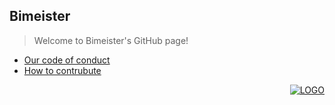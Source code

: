 ## Bimeister

> Welcome to Bimeister's GitHub page!

- [Our code of conduct](./CODE_OF_CONDUCT.md)
- [How to contrubute](./CONTRIBUTING.md)

<div align="right">

<a href="https://bimeister.com/">![LOGO](https://github.com/bimeister/.github-private/blob/opensource-documents/assets/logo.png?raw=true)</a>

</div>
